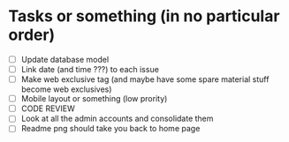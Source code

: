 # Tasks or something (in no particular order)

- [ ] Update database model
- [ ] Link date (and time ???) to each issue
- [ ] Make web exclusive tag (and maybe have some spare material stuff become web exclusives)
- [ ] Mobile layout or something (low prority)
- [ ] CODE REVIEW
- [ ] Look at all the admin accounts and consolidate them
- [ ] Readme png should take you back to home page
